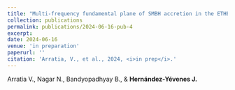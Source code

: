 ```yaml
---
title: "Multi-frequency fundamental plane of SMBH accretion in the ETHER sample"
collection: publications
permalink: publications/2024-06-16-pub-4
excerpt: 
date: 2024-06-16
venue: 'in preparation'
paperurl: ''
citation: 'Arratia, V., et al., 2024, <i>in prep</i>.'
---
```

Arratia V., Nagar N., Bandyopadhyay B., & **Hernández-Yévenes J.**